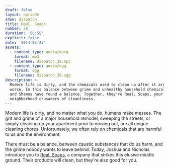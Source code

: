 ```yaml
---
draft: false
layout: episode
show: dispatch
title: Real. Soaps
number: 38
duration: '58:55'
explicit: false
date: '2014-03-25'
assets:
  - content_type: audio/mpeg
    format: mp3
    filename: dispatch_38.mp3
  - content_type: audio/ogg
    format: ogg
    filename: dispatch_38.ogg
description: >-
  Modern life is dirty, and the chemicals used to clean up after it are even
  worse. In this balance between grime and unhealthy household chemicals, Jason
  and Shamus have found a balance. Together, they're Real. Soaps, your
  neighborhood crusaders of cleanliness.
---
```

Modern life is dirty, and no matter what you do, humans make messes. The grit and grime of a major household remodel, sweeping the streets, or simply cleaning up your apartment prior to moving out, are all unique cleaning chores. Unfortunately, we often rely on chemicals that are harmful to us and the environment.

There must be a balance, between caustic substances that do us harm, and the grime nobody wants to leave behind. Today, Joshua and Nicholas introduce you to [Real. Soaps](http://www.etsy.com/shop/realsoaps), a company that strikes this elusive middle ground. Their products will clean, but they're also good for you.